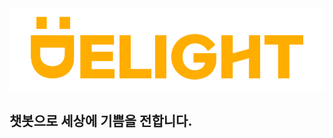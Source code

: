 <img src="https://raw.githubusercontent.com/Delight-Studio/.github/main/assets/delight.png">

## 챗봇으로 세상에 기쁨을 전합니다.
